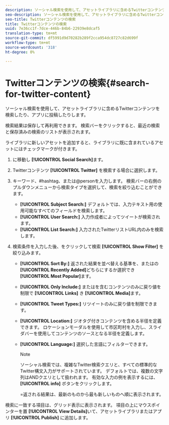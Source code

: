 ```yaml
---
description: ソーシャル検索を使用して、アセットライブラリに含めるTwitterコンテンツを検索したり、アプリに投稿したりします。
seo-description: ソーシャル検索を使用して、アセットライブラリに含めるTwitterコンテンツを検索したり、アプリに投稿したりします。
seo-title: Twitterコンテンツの検索
title: Twitterコンテンツの検索
uuid: 7e36cc1f-7dce-446b-84b6-22939e8dcaf5
translation-type: tm+mt
source-git-commit: df5991d9d70282b289f2cca954dc8727c82d699f
workflow-type: tm+mt
source-wordcount: '318'
ht-degree: 0%

---
```



# Twitterコンテンツの検索{#search-for-twitter-content}

ソーシャル検索を使用して、アセットライブラリに含めるTwitterコンテンツを検索したり、アプリに投稿したりします。

検索結果は保存して再利用できます。 検索バーをクリックすると、最近の検索と保存済みの検索のリストが表示されます。

ライブラリに新しいアセットを追加すると、ライブラリに既に含まれているアセットにはチェックマークが付きます。

1. に移動し **[!UICONTROL Social Search]**&#x200B;ます。
1. Twitterコンテンツ **[!UICONTROL Twitter]** を検索する場合に選択します。
1. キーワード、#hashtag、または@personを入力します。 検索バーの右側のプルダウンメニューから検索タイプを選択して、検索を絞り込むことができます。

   * **[!UICONTROL Subject Search:]** デフォルトでは、入力テキスト用の使用可能なすべてのフィールドを検索します。
   * **[!UICONTROL User Search:]** 入力作成者によってツイートが検索されます。
   * **[!UICONTROL List Search:]** 入力されたTwitterリストURL内のみを検索します。

1. 検索条件を入力した後、をクリックして検索 **[!UICONTROL Show Filter]** を絞り込みます。

   * **[!UICONTROL Sort By:]** 返された結果を並べ替える基準を、またはの **[!UICONTROL Recently Added]**&#x200B;どちらにするか選択でき **[!UICONTROL Most Popular]**&#x200B;ます。

   * **[!UICONTROL Only Include:]** またはを含むコンテンツのみに戻り値を制限で **[!UICONTROL Links]** き **[!UICONTROL Media]**&#x200B;ます。

   * **[!UICONTROL Tweet Types:]** リツイートのみに戻り値を制限できます。
   * **[!UICONTROL Location:]** ジオタグ付きコンテンツを含める半径を定義できます。 ロケーションモーダルを使用して市区町村を入力し、スライダバーを使用してコンテンツのソースとなる半径を定義します。
   * **[!UICONTROL Language:]** 選択した言語にフィルターできます。

      >[!NOTE]
      >
      >ソーシャル検索では、複雑なTwitter検索クエリと、すべての標準的なTwitter構文入力がサポートされています。 デフォルトでは、複数の文字列はANDクエリとして扱われます。 有効な入力の例を表示するには、 **[!UICONTROL info]** ボタンをクリックします。
      >
      >=返される結果は、最新のものから最も新しいものへ順に表示されます。

検索に一致する項目は、グリッド表示に表示されます。 項目の上にマウスポインターを置 **[!UICONTROL View Details]**&#x200B;いて、アセットライブラリまたはアプリ **[!UICONTROL Publish]** に追加します。
